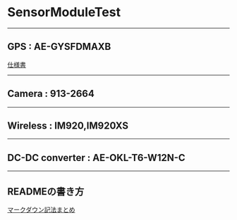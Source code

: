 # SensorModuleTest
***

## GPS  :  AE-GYSFDMAXB
[仕様書](http://akizukidenshi.com/download/ds/taiyouyuden/GYSFDMAXB_spec_ae.pdf)

***
## Camera  :  913-2664

***
## Wireless  :  IM920,IM920XS

***
## DC-DC converter  :  AE-OKL-T6-W12N-C

***
## READMEの書き方
[マークダウン記法まとめ](https://codechord.com/2012/01/readme-markdown/)
